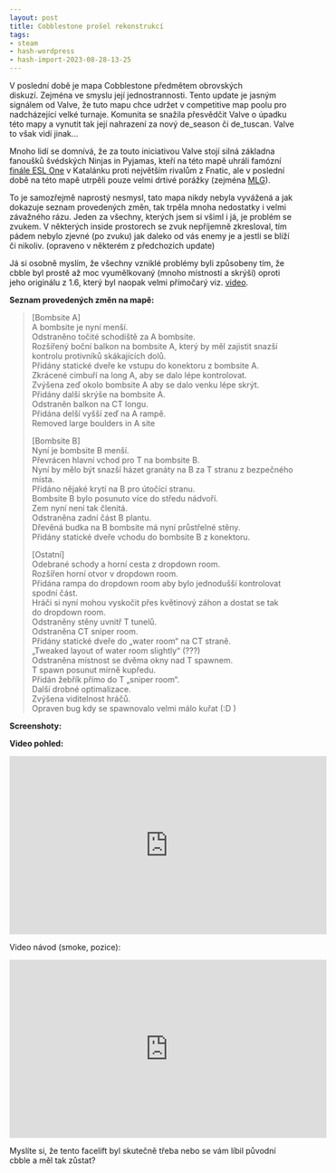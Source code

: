 ```yaml
---
layout: post
title: Cobblestone prošel rekonstrukcí
tags:
- steam
- hash-wordpress
- hash-import-2023-08-28-13-25
---
```


V poslední době je mapa Cobblestone předmětem obrovských diskuzí.&nbsp;Zejména ve smyslu její&nbsp;jednostrannosti. Tento update je jasným signálem od Valve, že tuto mapu chce udržet v&nbsp;competitive map poolu pro nadcházející velké turnaje. Komunita se snažila přesvědčit Valve o úpadku této mapy a vynutit tak její nahrazení za nový&nbsp;de\_season či de\_tuscan. Valve to však vidí jinak…

<!--more-->

Mnoho lidí se domnívá, že za touto iniciativou Valve stojí silná základna fanoušků švédských Ninjas in Pyjamas, kteří na této mapě uhráli famózní [finále ESL One](https://www.youtube.com/watch?v=J8wwiFLZ3_g "nip vs fnatic") v Katalánku proti největším rivalům z Fnatic, ale v poslední době na této mapě utrpěli pouze velmi drtivé porážky (zejména [MLG](https://www.youtube.com/watch?v=dR2soXo_p3A "mlg")).

To je samozřejmě naprostý nesmysl, tato mapa nikdy nebyla vyvážená a jak dokazuje seznam provedených změn, tak trpěla mnoha nedostatky i velmi závažného rázu. Jeden za všechny, kterých jsem si všiml i já, je problém se zvukem. V některých inside prostorech se zvuk nepříjemně zkresloval, tím pádem nebylo zjevné (po zvuku) jak daleko od vás enemy je a jestli se blíží či nikoliv. (opraveno v některém z předchozích update)

Já si osobně myslím, že všechny vzniklé problémy byli způsobeny tím, že cbble byl prostě až moc vyumělkovaný (mnoho místností a skrýší) oproti jeho originálu z 1.6, který byl naopak velmi přímočarý viz. [video](https://www.youtube.com/watch?v=TxIFspGUlaQ "cbble").

**Seznam provedených změn na mapě:**

> [Bombsite A]  
> A&nbsp;bombsite&nbsp;je nyní menší.  
> Odstraněno točité schodiště za A bombsite.  
> Rozšířený boční balkon na bombsite A,&nbsp;který by měl zajistit snazší kontrolu protivníků skákajících dolů.  
> Přidány statické dveře ke vstupu do konektoru z bombsite A.  
> Zkrácené cimbuří na&nbsp;long A, aby se dalo lépe kontrolovat.  
> Zvýšena zeď okolo&nbsp;bombsite A&nbsp;aby se dalo venku lépe skrýt.  
> Přidány další skrýše na&nbsp;bombsite A.  
> Odstraněn balkon na CT&nbsp;longu.  
> Přidána delší vyšší zeď na A rampě.  
> Removed large boulders in A site
> 
> [Bombsite B]  
> Nyní je bombsite B menší.  
> Převrácen hlavní vchod pro&nbsp;T na&nbsp;bombsite B.  
> Nyní by mělo být snazší házet granáty na B za T stranu z bezpečného místa.  
> Přidáno nějaké krytí na B pro útočící stranu.  
> Bombsite B&nbsp;bylo posunuto více do středu nádvoří.  
> Zem nyní není tak členitá.  
> Odstraněna zadní část&nbsp;B plantu.  
> Dřevěná budka na B bombsite má nyní průstřelné stěny.  
> Přidány statické dveře vchodu do bombsite B z konektoru.
> 
> [Ostatní]  
> Odebrané schody a horní&nbsp;cesta z&nbsp;dropdown room.  
> Rozšířen horní otvor v&nbsp;dropdown room.  
> Přidána&nbsp;rampa do dropdown room&nbsp;aby bylo jednodušší kontrolovat spodní část.  
> Hráči si nyní mohou vyskočit přes květinový záhon a&nbsp;dostat se tak do&nbsp;dropdown room.  
> Odstraněny stěny uvnitř&nbsp;T tunelů.  
> Odstraněna&nbsp;CT sniper room.  
> Přidány statické dveře&nbsp;do „water room“ na CT straně.  
> „Tweaked layout of water room slightly“ (???)  
> Odstraněna místnost se dvěma okny nad T spawnem.  
> T spawn posunut mírně kupředu.  
> Přidán žebřík přímo do T „sniper room“.  
> Další drobné optimalizace.  
> Zvýšena viditelnost hráčů.  
> Opraven bug kdy se spawnovalo velmi málo&nbsp;kuřat (:D )

**Screenshoty:**

**Video pohled:**

<iframe loading="lazy" src="https://www.youtube.com/embed/LC6AUX_5C1E" width="560" height="315" frameborder="0" allowfullscreen="allowfullscreen"></iframe>

Video návod (smoke, pozice):

<iframe loading="lazy" src="https://www.youtube.com/embed/Sikjip_0Dro" width="560" height="315" frameborder="0" allowfullscreen="allowfullscreen"></iframe>

Myslíte si, že tento facelift byl skutečně třeba nebo se vám líbil původní cbble a měl tak zůstat?

<!--kg-card-end: html-->
